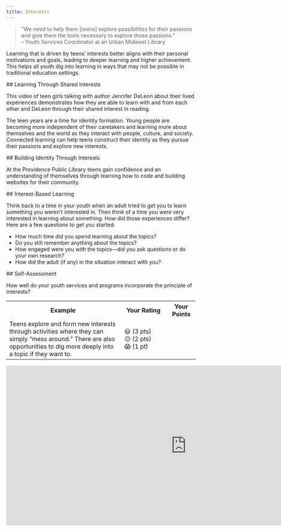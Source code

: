 ```yaml
---
title: Interests
---
```


> "We need to help them [teens] explore possibilities for their passions and give them the tools necessary to explore those passions.” <br/>– Youth Services Coordinator at an Urban Midwest Library
 
Learning that is driven by teens’ interests better aligns with their personal motivations and goals, leading to deeper learning and higher achievement. This helps all youth dig into learning in ways that may not be possible in traditional education settings. 

<div class="callout videos" markdown="1">
## Learning Through Shared Interests

This video of teen girls talking with author Jennifer DeLeon about their lived experiences demonstrates how they are able to learn with and from each other and DeLeon through their shared interest in reading.

</div>


The teen years are a time for identity formation. Young people are becoming more independent of their caretakers and learning more about themselves and the world as they interact with people, culture, and society. Connected learning can help teens construct their identity as they pursue their passions and explore new interests. 


<div class="callout videos" markdown="1">
## Building Identity Through Interests

At the Providence Public Library teens gain confidence and an understanding of themselves through learning how to code and building websites for their community.
</div>


<div class="callout activity" markdown="1">
## Interest-Based Learning

Think back to a time in your youth when an adult tried to get you to learn something you weren’t interested in. Then think of a time you were very interested in learning about something. How did those experiences differ? Here are a few questions to get you started:
* How much time did you spend learning about the topics?
* Do you still remember anything about the topics?
* How engaged were you with the topics—did you ask questions or do your own research?
* How did the adult (if any) in the situation interact with you?

</div>

<div class="callout activity" markdown="1">
## Self-Assessment

How well do your youth services and programs incorporate the principle of interests?
                                                                  
<table>
	<tr>
		<th width="60%">Example</th>
		<th width="25%">Your Rating</th>
		<th width="15%">Your Points</th>
	</tr>
	<tr>
		<td>Teens explore and form new interests through activities where they can simply “mess around.” There are also opportunities to dig more deeply into a topic if they want to. </td>
		<td>&nbsp;😃 (3 pts)<br/>&nbsp;😐 (2 pts)<br/>&nbsp;😱 (1 pt)</td>
		<td></td>
	</tr>
</table>







</div>



<iframe src="https://connectedlib.ischool.uw.edu/wp-admin/admin-ajax.php?action=h5p_embed&id=1" width="958" height="425" frameborder="0" allowfullscreen="allowfullscreen" title="Connected Learning Self-Assessment"></iframe><script src="https://connectedlib.ischool.uw.edu/wp-content/plugins/h5p/h5p-php-library/js/h5p-resizer.js" charset="UTF-8"></script>